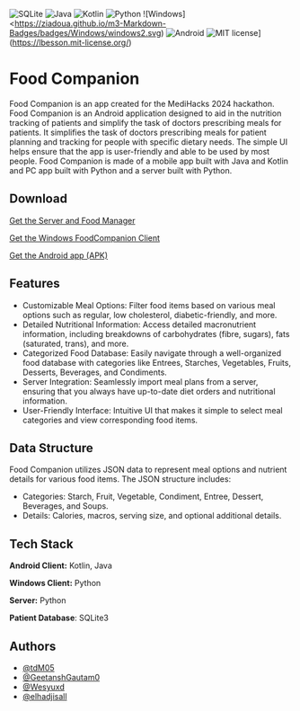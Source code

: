 ![SQLite](https://img.shields.io/badge/sqlite-%2307405e.svg?style=for-the-badge&logo=sqlite&logoColor=white)
![Java](https://img.shields.io/badge/java-%23ED8B00.svg?style=for-the-badge&logo=openjdk&logoColor=white)
![Kotlin](https://img.shields.io/badge/kotlin-%237F52FF.svg?style=for-the-badge&logo=kotlin&logoColor=white)
![Python](https://img.shields.io/badge/python-3670A0?style=for-the-badge&logo=python&logoColor=ffdd54)
![Windows]<https://ziadoua.github.io/m3-Markdown-Badges/badges/Windows/windows2.svg)
![Android](https://ziadoua.github.io/m3-Markdown-Badges/badges/Android/android3.svg)
![MIT license](https://img.shields.io/badge/License-MIT-blue.svg)](https://lbesson.mit-license.org/)

# Food Companion

Food Companion is an app created for the MediHacks 2024 hackathon. Food Companion is an Android application designed to aid in the  nutrition tracking of patients and simplify the task of doctors prescribing meals for patients. It simplifies the task of doctors prescribing meals for patient planning and tracking for people with specific dietary needs. The simple UI helps ensure that the app is user-friendly and able to be used by most people. Food Companion is made of a mobile app built with Java and Kotlin and PC app built with Python and a server built with Python.


## Download
[Get the Server and Food Manager](https://github.com/tdM05/FoodCompanion/releases/tag/%23server)

[Get the Windows FoodCompanion Client](https://github.com/tdM05/FoodCompanion/releases/tag/%23winclient)

[Get the Android app (APK)](https://github.com/tdM05/FoodCompanion/releases/tag/%23androidclient)

## Features
- Customizable Meal Options: Filter food items based on various meal options such as regular, low cholesterol, diabetic-friendly, and more.
- Detailed Nutritional Information: Access detailed macronutrient information, including breakdowns of carbohydrates (fibre, sugars), fats (saturated, trans), and more.
- Categorized Food Database: Easily navigate through a well-organized food database with categories like Entrees, Starches, Vegetables, Fruits, Desserts, Beverages, and Condiments.
- Server Integration: Seamlessly import meal plans from a server, ensuring that you always have up-to-date diet orders and nutritional information.
- User-Friendly Interface: Intuitive UI that makes it simple to select meal categories and view corresponding food items.
## Data Structure

Food Companion utilizes JSON data to represent meal options and nutrient details for various food items. The JSON structure includes:

- Categories: Starch, Fruit, Vegetable, Condiment, Entree, Dessert, Beverages, and Soups.
- Details: Calories, macros, serving size, and optional additional details.
## Tech Stack

**Android Client:** Kotlin, Java

**Windows Client:** Python

**Server:**  Python

**Patient Database**: SQLite3 


## Authors

- [@tdM05](https://www.github.com/tdM05)
- [@GeetanshGautam0](https://www.github.com/GeetanshGautam0)
- [@Wesyuxd](https://www.github.com/Wesyuxd)
- [@elhadjisall](https://www.github.com/elhadjisall)


